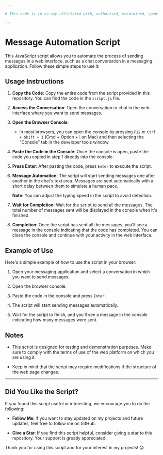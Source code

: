 ```yaml
---

# This code is in no way affiliated with, authorized, maintained, sponsored, or endorsed by WhatsApp or any of its affiliates or subsidiaries. This is an independent and unofficial code. Use at your own risk.

---
```



# Message Automation Script

This JavaScript script allows you to automate the process of sending messages in a web interface, such as a chat conversation in a messaging application. Follow these simple steps to use it:

## Usage Instructions

1. **Copy the Code**: Copy the entire code from the script provided in this repository. You can find the code in the `script.js` file.

2. **Access the Conversation**: Open the conversation or chat in the web interface where you want to send messages.

3. **Open the Browser Console**:
   - In most browsers, you can open the console by pressing `F12` or `Ctrl + Shift + I` (Cmd + Option + I on Mac) and then selecting the "Console" tab in the developer tools window.

4. **Paste the Code in the Console**: Once the console is open, paste the code you copied in step 1 directly into the console.

5. **Press Enter**: After pasting the code, press `Enter` to execute the script.

6. **Message Automation**: The script will start sending messages one after another in the chat's text area. Messages are sent automatically with a short delay between them to simulate a human pace.

   **Note**: You can adjust the typing speed in the script to avoid detection.

7. **Wait for Completion**: Wait for the script to send all the messages. The total number of messages sent will be displayed in the console when it's finished.

8. **Completion**: Once the script has sent all the messages, you'll see a message in the console indicating that the code has completed. You can close the console and continue with your activity in the web interface.

## Example of Use

Here's a simple example of how to use the script in your browser:

1. Open your messaging application and select a conversation in which you want to send messages.

2. Open the browser console.

3. Paste the code in the console and press `Enter`.

4. The script will start sending messages automatically.

5. Wait for the script to finish, and you'll see a message in the console indicating how many messages were sent.

## Notes

- This script is designed for testing and demonstration purposes. Make sure to comply with the terms of use of the web platform on which you are using it.

- Keep in mind that the script may require modifications if the structure of the web page changes.

---

## Did You Like the Script?

If you found this script useful or interesting, we encourage you to do the following:

- **Follow Me**: If you want to stay updated on my projects and future updates, feel free to follow me on GitHub.

- **Give a Star**: If you find this script helpful, consider giving a star to this repository. Your support is greatly appreciated.

Thank you for using this script and for your interest in my projects! 😊
